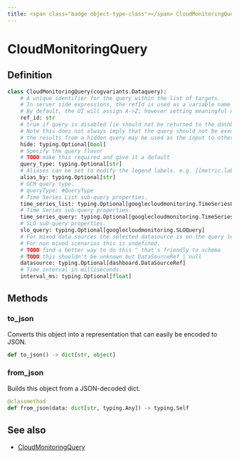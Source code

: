 ```yaml
---
title: <span class="badge object-type-class"></span> CloudMonitoringQuery
---
```

# <span class="badge object-type-class"></span> CloudMonitoringQuery

## Definition

```python
class CloudMonitoringQuery(cogvariants.Dataquery):
    # A unique identifier for the query within the list of targets.
    # In server side expressions, the refId is used as a variable name to identify results.
    # By default, the UI will assign A->Z; however setting meaningful names may be useful.
    ref_id: str
    # true if query is disabled (ie should not be returned to the dashboard)
    # Note this does not always imply that the query should not be executed since
    # the results from a hidden query may be used as the input to other queries (SSE etc)
    hide: typing.Optional[bool]
    # Specify the query flavor
    # TODO make this required and give it a default
    query_type: typing.Optional[str]
    # Aliases can be set to modify the legend labels. e.g. {{metric.label.xxx}}. See docs for more detail.
    alias_by: typing.Optional[str]
    # GCM query type.
    # queryType: #QueryType
    # Time Series List sub-query properties.
    time_series_list: typing.Optional[googlecloudmonitoring.TimeSeriesList]
    # Time Series sub-query properties.
    time_series_query: typing.Optional[googlecloudmonitoring.TimeSeriesQuery]
    # SLO sub-query properties.
    slo_query: typing.Optional[googlecloudmonitoring.SLOQuery]
    # For mixed data sources the selected datasource is on the query level.
    # For non mixed scenarios this is undefined.
    # TODO find a better way to do this ^ that's friendly to schema
    # TODO this shouldn't be unknown but DataSourceRef | null
    datasource: typing.Optional[dashboard.DataSourceRef]
    # Time interval in milliseconds.
    interval_ms: typing.Optional[float]
```
## Methods

### <span class="badge object-method"></span> to_json

Converts this object into a representation that can easily be encoded to JSON.

```python
def to_json() -> dict[str, object]
```

### <span class="badge object-method"></span> from_json

Builds this object from a JSON-decoded dict.

```python
@classmethod
def from_json(data: dict[str, typing.Any]) -> typing.Self
```

## See also

 * <span class="badge builder"></span> [CloudMonitoringQuery](./builder-CloudMonitoringQuery.md)
